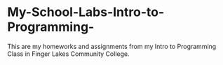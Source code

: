 # My-School-Labs-Intro-to-Programming-
This are my homeworks and assignments from my Intro to Programming Class in Finger Lakes Community College.
